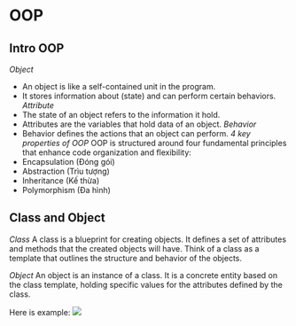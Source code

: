 # OOP

## Intro OOP
*Object*
- An object is like a self-contained unit in the program.
- It stores information about (state) and can perform certain behaviors.
*Attribute*
- The state of an object refers to the information it hold.
- Attributes are the variables that hold data of an object.
*Behavior*
- Behavior defines the actions that an object can perform.
*4 key properties of OOP*
OOP is structured around four fundamental principles that enhance code organization and flexibility:
- Encapsulation (Đóng gói)
- Abstraction (Trìu tượng)
- Inheritance (Kế thừa)
- Polymorphism (Đa hình)

## Class and Object 
*Class*
A class is a blueprint for creating objects. It defines a set of attributes and methods that the created objects will have. Think of a class as a template that outlines the structure and behavior of the objects.

*Object*
An object is an instance of a class. It is a concrete entity based on the class template, holding specific values for the attributes defined by the class.

Here is example: 
![](images/class_object.PNG)
